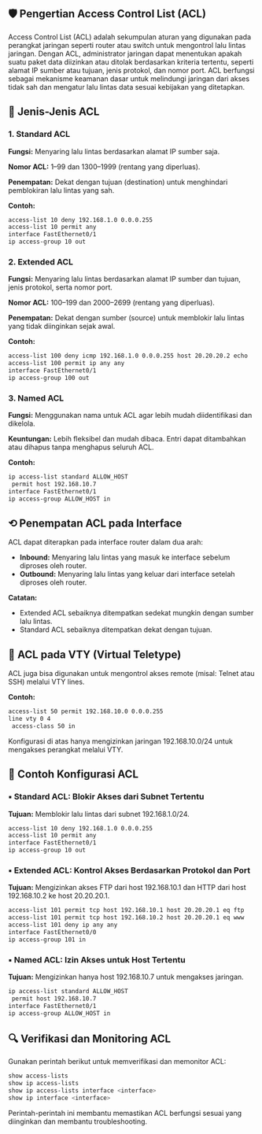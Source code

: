 ## 🛡️ Pengertian Access Control List (ACL)

Access Control List (ACL) adalah sekumpulan aturan yang digunakan pada perangkat jaringan seperti router atau switch untuk mengontrol lalu lintas jaringan. Dengan ACL, administrator jaringan dapat menentukan apakah suatu paket data diizinkan atau ditolak berdasarkan kriteria tertentu, seperti alamat IP sumber atau tujuan, jenis protokol, dan nomor port. ACL berfungsi sebagai mekanisme keamanan dasar untuk melindungi jaringan dari akses tidak sah dan mengatur lalu lintas data sesuai kebijakan yang ditetapkan.

## 🔢 Jenis-Jenis ACL

### 1. Standard ACL

**Fungsi:** Menyaring lalu lintas berdasarkan alamat IP sumber saja.

**Nomor ACL:** 1–99 dan 1300–1999 (rentang yang diperluas).

**Penempatan:** Dekat dengan tujuan (destination) untuk menghindari pemblokiran lalu lintas yang sah.

**Contoh:**

```bash
access-list 10 deny 192.168.1.0 0.0.0.255
access-list 10 permit any
interface FastEthernet0/1
ip access-group 10 out
```

### 2. Extended ACL

**Fungsi:** Menyaring lalu lintas berdasarkan alamat IP sumber dan tujuan, jenis protokol, serta nomor port.

**Nomor ACL:** 100–199 dan 2000–2699 (rentang yang diperluas).

**Penempatan:** Dekat dengan sumber (source) untuk memblokir lalu lintas yang tidak diinginkan sejak awal.

**Contoh:**

```bash
access-list 100 deny icmp 192.168.1.0 0.0.0.255 host 20.20.20.2 echo
access-list 100 permit ip any any
interface FastEthernet0/1
ip access-group 100 out
```

### 3. Named ACL

**Fungsi:** Menggunakan nama untuk ACL agar lebih mudah diidentifikasi dan dikelola.

**Keuntungan:** Lebih fleksibel dan mudah dibaca. Entri dapat ditambahkan atau dihapus tanpa menghapus seluruh ACL.

**Contoh:**

```bash
ip access-list standard ALLOW_HOST
 permit host 192.168.10.7
interface FastEthernet0/1
ip access-group ALLOW_HOST in
```

## ⟲ Penempatan ACL pada Interface

ACL dapat diterapkan pada interface router dalam dua arah:

* **Inbound:** Menyaring lalu lintas yang masuk ke interface sebelum diproses oleh router.
* **Outbound:** Menyaring lalu lintas yang keluar dari interface setelah diproses oleh router.

**Catatan:**

* Extended ACL sebaiknya ditempatkan sedekat mungkin dengan sumber lalu lintas.
* Standard ACL sebaiknya ditempatkan dekat dengan tujuan.

## 🔐 ACL pada VTY (Virtual Teletype)

ACL juga bisa digunakan untuk mengontrol akses remote (misal: Telnet atau SSH) melalui VTY lines.

**Contoh:**

```bash
access-list 50 permit 192.168.10.0 0.0.0.255
line vty 0 4
 access-class 50 in
```

Konfigurasi di atas hanya mengizinkan jaringan 192.168.10.0/24 untuk mengakses perangkat melalui VTY.

## 🧪 Contoh Konfigurasi ACL

### ▪ Standard ACL: Blokir Akses dari Subnet Tertentu

**Tujuan:** Memblokir lalu lintas dari subnet 192.168.1.0/24.

```bash
access-list 10 deny 192.168.1.0 0.0.0.255
access-list 10 permit any
interface FastEthernet0/1
ip access-group 10 out
```

### ▪ Extended ACL: Kontrol Akses Berdasarkan Protokol dan Port

**Tujuan:** Mengizinkan akses FTP dari host 192.168.10.1 dan HTTP dari host 192.168.10.2 ke host 20.20.20.1.

```bash
access-list 101 permit tcp host 192.168.10.1 host 20.20.20.1 eq ftp
access-list 101 permit tcp host 192.168.10.2 host 20.20.20.1 eq www
access-list 101 deny ip any any
interface FastEthernet0/0
ip access-group 101 in
```

### ▪ Named ACL: Izin Akses untuk Host Tertentu

**Tujuan:** Mengizinkan hanya host 192.168.10.7 untuk mengakses jaringan.

```bash
ip access-list standard ALLOW_HOST
 permit host 192.168.10.7
interface FastEthernet0/1
ip access-group ALLOW_HOST in
```

## 🔍 Verifikasi dan Monitoring ACL

Gunakan perintah berikut untuk memverifikasi dan memonitor ACL:

```bash
show access-lists
show ip access-lists
show ip access-lists interface <interface>
show ip interface <interface>
```

Perintah-perintah ini membantu memastikan ACL berfungsi sesuai yang diinginkan dan membantu troubleshooting.